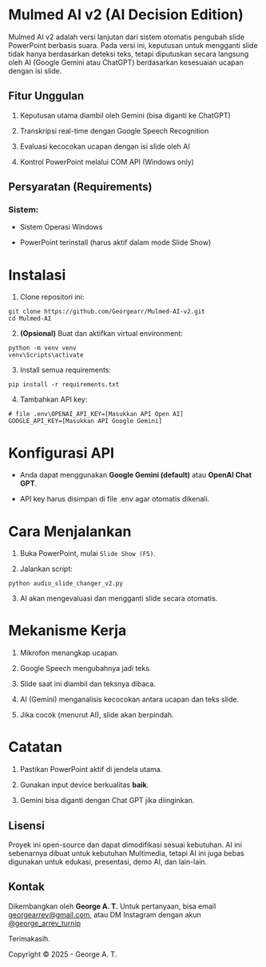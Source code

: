 # Mulmed AI v2 (AI Decision Edition)

Mulmed AI v2 adalah versi lanjutan dari sistem otomatis pengubah slide PowerPoint berbasis suara. Pada versi ini, keputusan untuk mengganti slide tidak hanya berdasarkan deteksi teks, tetapi diputuskan secara langsung oleh AI (Google Gemini atau ChatGPT) berdasarkan kesesuaian ucapan dengan isi slide.

## Fitur Unggulan

1. Keputusan utama diambil oleh Gemini (bisa diganti ke ChatGPT)

2. Transkripsi real-time dengan Google Speech Recognition

3. Evaluasi kecocokan ucapan dengan isi slide oleh AI

4. Kontrol PowerPoint melalui COM API (Windows only)

## Persyaratan (Requirements)

### Sistem:

* Sistem Operasi Windows

* PowerPoint terinstall (harus aktif dalam mode Slide Show)

# Instalasi

1. Clone repositori ini:
```
git clone https://github.com/Georgearr/Mulmed-AI-v2.git
cd Mulmed-AI
```

2. **(Opsional)** Buat dan aktifkan virtual environment:

```
python -m venv venv
venv\Scripts\activate
```

3. Install semua requirements:
```
pip install -r requirements.txt
```
4. Tambahkan API key:
```
# file .env\OPENAI_API_KEY=[Masukkan API Open AI]
GOOGLE_API_KEY=[Masukkan API Google Gemini]
```

# Konfigurasi API

* Anda dapat menggunakan **Google Gemini (default)** atau **OpenAI Chat GPT**.

* API key harus disimpan di file .env agar otomatis dikenali.

# Cara Menjalankan

1. Buka PowerPoint, mulai `Slide Show (F5)`.

2. Jalankan script:
```
python audio_slide_changer_v2.py
```
3. AI akan mengevaluasi dan mengganti slide secara otomatis.

# Mekanisme Kerja

1. Mikrofon menangkap ucapan.

2. Google Speech mengubahnya jadi teks.

3. Slide saat ini diambil dan teksnya dibaca.

4. AI (Gemini) menganalisis kecocokan antara ucapan dan teks slide.

5. Jika cocok (menurut AI), slide akan berpindah.

# Catatan

1. Pastikan PowerPoint aktif di jendela utama.

2. Gunakan input device berkualitas **baik**.

3. Gemini bisa diganti dengan Chat GPT jika diinginkan.

## Lisensi

Proyek ini open-source dan dapat dimodifikasi sesuai kebutuhan. AI ini sebenarnya dibuat untuk kebutuhan Multimedia, tetapi AI ini juga bebas digunakan untuk edukasi, presentasi, demo AI, dan lain-lain.

## Kontak

Dikembangkan oleh **George A. T.**
Untuk pertanyaan, bisa email georgearrev@gmail.com, atau DM Instagram dengan akun [@george_arrev_turnip](https://www.instagram.com/george_arrev_turnip)

Terimakasih.

Copyright © 2025 - George A. T.

